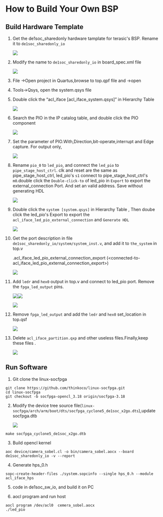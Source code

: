 # How to Build Your Own BSP
## Build Hardware Template
1. Get the de1soc_sharedonly hardware tamplate for terasic's BSP. Rename it to `de1soc_sharedonly_io`

	![](figure/bsp_1.png)

2. Modify the name to `de1soc_sharedonly_io` in board_spec.xml file 

	![](figure/bsp_2.png)

3. File ->Open project in Quartus,browse to top.qpf file and  ->open

4. Tools->Qsys, open the system.qsys file

5. Double click the “acl_iface [acl_iface_system.qsys]” in Hierarchy Table

	![](figure/bsp_5.png)

6. Search the PIO in the IP catalog table, and double click the PIO component

	![](figure/bsp_6.png)

7. Set the parameter of PIO.With,Direction,bit-operate,interrupt and Edge capture. For output only,

	![](figure/bsp_7.png)

8. Rename `pio_0` to `led_pio`, and connect the `led_pio` to `pipe_stage_host_ctrl`.
clk and reset are the same as pipe_stage_host_ctrl, led_pio's `s1` connect to pipe_stage_host_ctrl's `m0`.double click the `Double-click-to` of led_pio in `Export` to export the external_connection Port. And set an  valid address. 
Save without generating HDL

	![](figure/bsp_8.png)

9. Double click the `system [system.qsys]` in Hierarchy Table , Then doube click the led_pio's Export to export the `acl_iface_led_pio_external_connection` and `Generate HDL`

	![](figure/bsp_9.png)

10. Get the port description in file  `de1soc_sharedonly_io/system/system_inst.v`, and add it to `the_system` in top.v

	.acl_iface_led_pio_external_connection_export (<connected-to-acl_iface_led_pio_external_connection_export>)

	![](figure/bsp_10.png)

11. Add `ledr` and `hex0` output in top.v and connect to led_pio port. Remove the `fpga_led_output` pins.

	![](figure/bsp_11_0.png)![](figure/bsp_11_1.png)

	![](figure/bsp_11_2.png)

12. Remove `fpga_led_output` and add the `ledr` and `hex0` set_location in top.qsf	

	![](figure/bsp_12.png)

13. Delete `acl_iface_partition.qxp` and other useless files.Finally,keep these files .

	![](figure/bsp_13.png)

## Run Software

1. Git clone the linux-socfpga
```
git clone https://github.com/thinkoco/linux-socfpga.git
cd linux-socfpga
git checkout -b socfpga-opencl_3.18 origin/socfpga-3.18
```
2. Modify the device tree source file(`linux-socfpga/arch/arm/boot/dts/socfpga_cyclone5_de1soc_x2go.dts`),update socfpga.dtb

	![](figure/bsp_15.png)
```
make socfpga_cyclone5_de1soc_x2go.dtb
```

3. Build opencl kernel
```
aoc device/camera_sobel.cl -o bin/camera_sobel.aocx --board de1soc_sharedonly_io -v --report
```
4. Generate hps_0.h
```
sopc-create-header-files ./system.sopcinfo --single hps_0.h --module acl_iface_hps
```
5. code in de1soc_sw_io, and build it on PC

6. aocl program and run host
```
aocl program /dev/acl0  cemera_sobel.aocx
./led_pio
```
